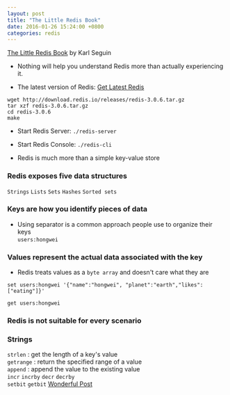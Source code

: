 ```yaml
---
layout: post
title: "The Little Redis Book"
date: 2016-01-26 15:24:00 +0800
categories: redis
---
```


[The Little Redis Book](http://openmymind.net/redis.pdf) by Karl Seguin

* Nothing will help you understand Redis more than actually experiencing it.

* The latest version of Redis: [Get Latest Redis](http://redis.io/download)

~~~shell
wget http://download.redis.io/releases/redis-3.0.6.tar.gz
tar xzf redis-3.0.6.tar.gz
cd redis-3.0.6
make
~~~

* Start Redis Server:  `./redis-server`
* Start Redis Console: `./redis-cli`

* Redis is much more than a simple key-value store

### Redis exposes five data structures
`Strings` `Lists` `Sets` `Hashes` `Sorted sets`

### Keys are how you identify pieces of data
* Using separator is a common approach people use to organize their keys<br>
`users:hongwei`

### Values represent the actual data associated with the key
* Redis treats values as a `byte array` and doesn't care what they are

~~~shell
set users:hongwei '{"name":"hongwei", "planet":"earth","likes":["eating"]}'

get users:hongwei
~~~

### Redis is not suitable for every scenario

### Strings
`strlen` : get the length of a key's value<br>
`getrange` : return the specified range of a value<br>
`append` : append the value to the existing value<br>
`incr` `incrby` `decr` `decrby`<br>
`setbit` `getbit` [Wonderful Post](http://blog.getspool.com/2011/11/29/fast-easy-realtime-metrics-using-redis-bitmaps/)
